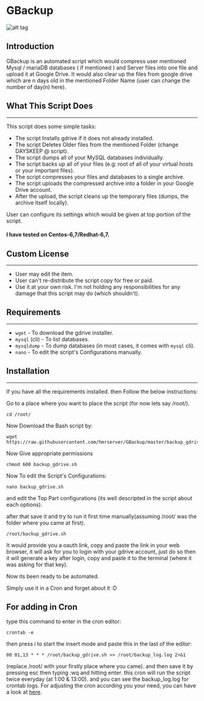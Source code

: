 # GBackup
![alt tag](https://raw.githubusercontent.com/hmrserver/GBackup/master/preview.png)

## Introduction
GBackup is an automated script which would compress user mentioned Mysql / mariaDB databases ( if mentioned ) and Server files into one file and upload it at Google Drive. It would also clear up the files from google drive which are n days old in the mentioned Folder Name (user can change the number of day(n) here).

## What This Script Does
--------------
This script does some simple tasks:
* The script Installs gdrive if it does not already installed.
* The script Deletes Older files from the mentioned Folder (change DAYSKEEP @ script).
* The script dumps all of your MySQL databases individually.
* The script backs up all of your files (e.g: root of all of your virtual hosts or your important files).
* The script compresses your files and databases to a single archive.
* The script uploads the compressed archive into a folder in your Google Drive account.
* After the upload, the script cleans up the temporary files (dumps, the archive itself locally).

User can configure its settings which would be given at top portion of the script.

#### I have tested on Centos-6,7/Redhat-6,7.

## Custom License
--------------
 * User may edit the item.
 * User can't re-distribute the script copy for free or paid.
 * Use it at your own risk. I'm not holding any responsibilities for any damage that this script may do (which shouldn't).

## Requirements
--------------
* `wget` - To download the gdrive installer.
* `mysql` (cli) - To list databases.
* `mysqldump` - To dump databases (in most cases, it comes with `mysql` cli).
* `nano` - To edit the script's Configurations manually.

## Installation
--------------
If you have all the requirements installed.
then Follow the below instructions:

Go to a place where you want to place the script (for now lets say /root/).
```
cd /root/
```

Now Download the Bash script by:
```
wget https://raw.githubusercontent.com/hmrserver/GBackup/master/backup_gdrive.sh
```

Now Give appropriate permissions
```
chmod 600 backup_gdrive.sh
```

Now To edit the Script's Configurations:
```
nano backup_gdrive.sh
```
and edit the Top Part configurations (its well descripted in the script about each options).

after that save it and try to run it first time manually(assuming /root/ was the folder where you came at first).
```
/root/backup_gdrive.sh
```
It would provide you a oauth link, copy and paste the link in your web browser, it will ask for you to login with your gdrive account, just do so then it will generate a key after login, copy and paste it to the terminal (where it was asking for that key).

Now its been ready to be automated.

Simply use it in a Cron and forget about it :D

## For adding in Cron
type this command to enter in the cron editor:
```
crontab -e
```

then press i to start the insert mode and paste this in the last of the editor:
```
00 01,13 * * * /root/backup_gdrive.sh >> /root/backup_log.log 2>&1
```
(replace /root/ with your firstly place where you came).
and then save it by pressing esc then typing :wq and hitting enter.
this cron will run the script twice everyday (at 1:00 & 13:00). and you can see the backup_log.log for crontab logs.
For adjusting the cron according you your need, you can have a look at [here](https://docs.acquia.com/article/cron-time-string-format).
